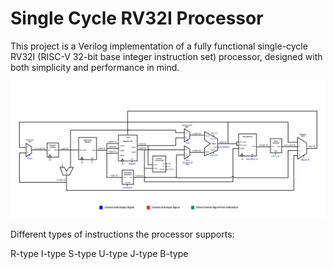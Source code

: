 # Single Cycle RV32I Processor

This project is a Verilog implementation of a fully functional single-cycle RV32I (RISC-V 32-bit base integer instruction set) processor, designed with both simplicity and performance in mind.
 
![Schematic](https://github.com/hazem-antar/RV32I/blob/main/RV32I%20Schematic.jpg?raw=true)

Different types of instructions the processor supports:

R-type
I-type
S-type
U-type
J-type
B-type
